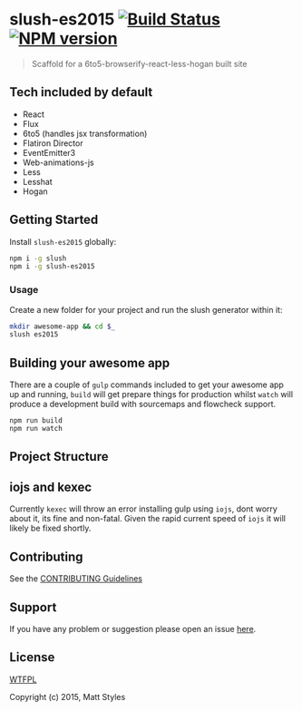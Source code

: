 # slush-es2015 [![Build Status](https://secure.travis-ci.org/mattstyles/slush-es2015.png?branch=master)](https://travis-ci.org/mattstyles/slush-es2015) [![NPM version](https://badge-me.herokuapp.com/api/npm/slush-es2015.png)](http://badges.enytc.com/for/npm/slush-es2015)

> Scaffold for a 6to5-browserify-react-less-hogan built site

## Tech included by default

* React
* Flux
* 6to5 (handles jsx transformation)
* Flatiron Director
* EventEmitter3
* Web-animations-js
* Less
* Lesshat
* Hogan

## Getting Started

Install `slush-es2015` globally:

```bash
npm i -g slush
npm i -g slush-es2015
```

### Usage

Create a new folder for your project and run the slush generator within it:

```bash
mkdir awesome-app && cd $_
slush es2015
```

## Building your awesome app

There are a couple of `gulp` commands included to get your awesome app up and running, `build` will get prepare things for production whilst `watch` will produce a development build with sourcemaps and flowcheck support.

```
npm run build
npm run watch
```

## Project Structure



## iojs and kexec

Currently `kexec` will throw an error installing gulp using `iojs`, dont worry about it, its fine and non-fatal. Given the rapid current speed of `iojs` it will likely be fixed shortly.


## Contributing

See the [CONTRIBUTING Guidelines](https://github.com/mattstyles/slush-es2015/blob/master/CONTRIBUTING.md)

## Support
If you have any problem or suggestion please open an issue [here](https://github.com/mattstyles/slush-es2015/issues).

## License

[WTFPL](https://github.com/mattstyles/slush-es2015/blob/master/LICENSE)

Copyright (c) 2015, Matt Styles
